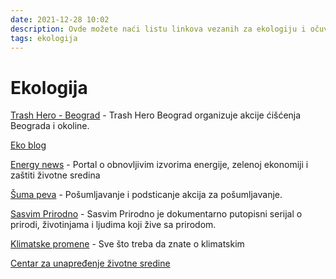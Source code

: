 ```yaml
---
date: 2021-12-28 10:02
description: Ovde možete naći listu linkova vezanih za ekologiju i očuvanje životne sredine
tags: ekologija
---
```

# Ekologija

[Trash Hero - Beograd](https://www.facebook.com/trashherobeograd/) - Trash Hero Beograd organizuje akcije ćišćenja Beograda i okoline.  

[Eko blog](http://ekoblog.info/sr/)  

[Energy news](http://www.energynews.rs/srbija-i-region) - Portal o obnovljivim izvorima energije, zelenoj ekonomiji i zaštiti životne sredina  

[Šuma peva](https://www.facebook.com/%C5%A0uma-peva-1548585112069532/) - Pošumljavanje i podsticanje akcija za pošumljavanje.  

[Sasvim Prirodno](https://www.facebook.com/JovanMemedovic) - Sasvim Prirodno je dokumentarno putopisni serijal o prirodi, životinjama i ljudima koji žive sa prirodom.  

[Klimatske promene](https://www.klima101.rs/) - Sve što treba da znate o klimatskim  
 
[Centar za unapređenje životne sredine](https://www.facebook.com/CUZSorg)


